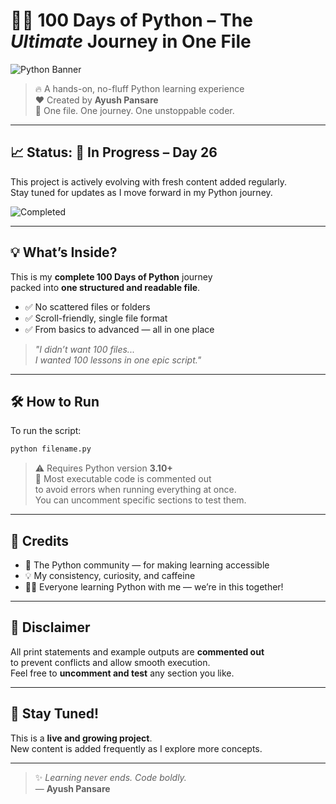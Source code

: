 
# 🐍✨ 100 Days of Python – The *Ultimate* Journey in One File

![Python Banner](https://1000logos.net/wp-content/uploads/2020/08/Python-Logo.png)

> 🔥 A hands-on, no-fluff Python learning experience  
> ❤️ Created by **Ayush Pansare**  
> 🧠 One file. One journey. One unstoppable coder.

---

## 📈 Status: 🚧 In Progress – Day 26

This project is actively evolving with fresh content added regularly.  
Stay tuned for updates as I move forward in my Python journey.

![Completed](https://img.shields.io/badge/Completed-25%25-yellow)

---

## 💡 What’s Inside?

This is my **complete 100 Days of Python** journey  
packed into **one structured and readable file**.

- ✅ No scattered files or folders  
- ✅ Scroll-friendly, single file format  
- ✅ From basics to advanced — all in one place

> *"I didn’t want 100 files...  
I wanted 100 lessons in one epic script."*

---

## 🛠️ How to Run

To run the script:

```bash
python filename.py
```

> ⚠️ Requires Python version **3.10+**  
> 💬 Most executable code is commented out  
to avoid errors when running everything at once.  
You can uncomment specific sections to test them.

---

## 🤝 Credits

- 🐍 The Python community — for making learning accessible  
- 💡 My consistency, curiosity, and caffeine  
- 👨‍💻 Everyone learning Python with me — we’re in this together!

---

## 🧾 Disclaimer

All print statements and example outputs are **commented out**  
to prevent conflicts and allow smooth execution.  
Feel free to **uncomment and test** any section you like.

---

## 🧭 Stay Tuned!

This is a **live and growing project**.  
New content is added frequently as I explore more concepts.

---

> ✨ *Learning never ends. Code boldly.*  
> — **Ayush Pansare**
